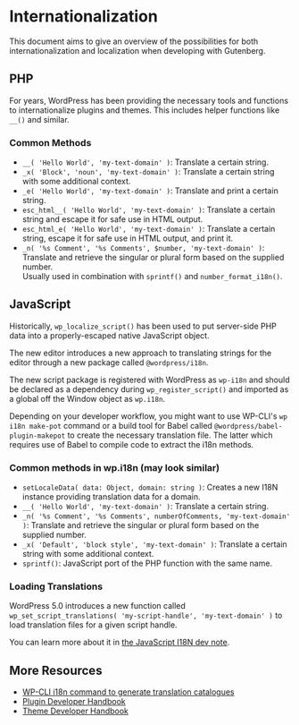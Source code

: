 # Internationalization

This document aims to give an overview of the possibilities for both internationalization and localization when developing with Gutenberg.

## PHP

For years, WordPress has been providing the necessary tools and functions to internationalize plugins and themes. This includes helper functions like `__()` and similar.

### Common Methods

- `__( 'Hello World', 'my-text-domain' )`: Translate a certain string.
- `_x( 'Block', 'noun', 'my-text-domain' )`: Translate a certain string with some additional context.
- `_e( 'Hello World', 'my-text-domain' )`: Translate and print a certain string.
- `esc_html__( 'Hello World', 'my-text-domain' )`: Translate a certain string and escape it for safe use in HTML output.
- `esc_html_e( 'Hello World', 'my-text-domain' )`: Translate a certain string, escape it for safe use in HTML output, and print it.
- `_n( '%s Comment', '%s Comments', $number, 'my-text-domain' )`: Translate and retrieve the singular or plural form based on the supplied number.  
  Usually used in combination with `sprintf()` and `number_format_i18n()`.

## JavaScript

Historically, `wp_localize_script()` has been used to put server-side PHP data into a properly-escaped native JavaScript object.

The new editor introduces a new approach to translating strings for the editor through a new package called `@wordpress/i18n`.

The new script package is registered with WordPress as `wp-i18n` and should be declared as a dependency during `wp_register_script()` and imported as a global off the Window object as `wp.i18n`.

Depending on your developer workflow, you might want to use WP-CLI's `wp i18n make-pot` command or a build tool for Babel called `@wordpress/babel-plugin-makepot` to create the necessary translation file. The latter which requires use of Babel to compile code to extract the i18n methods.

### Common methods in wp.i18n (may look similar)

- `setLocaleData( data: Object, domain: string )`: Creates a new I18N instance providing translation data for a domain.
- `__( 'Hello World', 'my-text-domain' )`: Translate a certain string.
- `_n( '%s Comment', '%s Comments', numberOfComments, 'my-text-domain' )`: Translate and retrieve the singular or plural form based on the supplied number.
- `_x( 'Default', 'block style', 'my-text-domain' )`: Translate a certain string with some additional context.
- `sprintf()`: JavaScript port of the PHP function with the same name.

### Loading Translations

WordPress 5.0 introduces a new function called `wp_set_script_translations( 'my-script-handle', 'my-text-domain' )` to load translation files for a given script handle.

You can learn more about it in [the JavaScript I18N dev note](https://make.wordpress.org/core/2018/11/09/new-javascript-i18n-support-in-wordpress/).

## More Resources

- [WP-CLI i18n command to generate translation catalogues](https://github.com/wp-cli/i18n-command)
- [Plugin Developer Handbook](https://developer.wordpress.org/plugins/internationalization/)
- [Theme Developer Handbook](https://developer.wordpress.org/themes/internationalization/)
